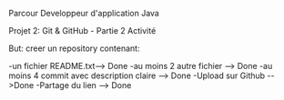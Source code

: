 Parcour Developpeur d'application Java

Projet 2:
Git & GitHub - Partie 2 Activité

But: creer un repository contenant:

-un fichier README.txt--> Done
-au moins 2 autre fichier --> Done
-au moins 4 commit avec description claire --> Done
-Upload sur Github -->Done
-Partage du lien --> Done